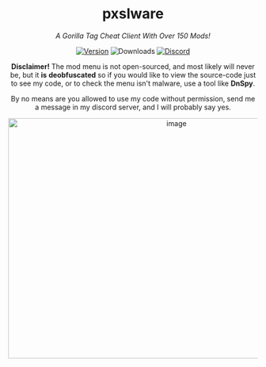 <div align="center">

# pxslware

*A Gorilla Tag Cheat Client With Over 150 Mods!*

[![Version](https://img.shields.io/github/v/release/PxslGames/pxslware?display_name=release&style=for-the-badge&label=Version&color=%238400ff)](https://github.com/PxslGames/pxslware/releases)
![Downloads](https://img.shields.io/github/downloads/PxslGames/pxslware/total?style=for-the-badge&color=%238400ff&cacheBust=1)
[![Discord](https://img.shields.io/discord/1358840188469772581?style=for-the-badge&color=%238400ff)](https://discord.gg/9QDjPsE7bQ)

**Disclaimer!**
The mod menu is not open-sourced, and most likely will never be, but it **is** **deobfuscated** so if you would like to view the source-code just to see my code, or to check the menu isn't malware, use a tool like **DnSpy**.

By no means are you allowed to use my code without permission, send me a message in my discord server, and I will probably say yes.

<img width="664" height="485" alt="image" src="https://github.com/user-attachments/assets/3831334a-3a46-49d3-bf7d-87e1f4c1ac08" />
</div>
